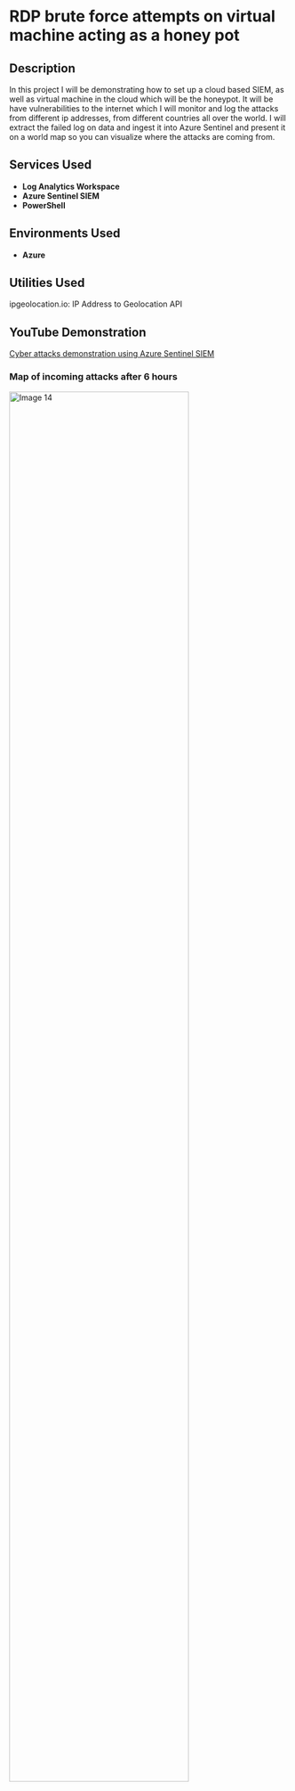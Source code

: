 <h1>RDP brute force attempts on virtual machine acting as a honey pot</h1>

<h2>Description</h2>
In this project I will be demonstrating how to set up a cloud based SIEM, as well as virtual machine in the cloud which will be the honeypot. It will be have vulnerabilities to the internet which I will monitor and log the attacks from different ip addresses, from different countries all over the world. I will extract the failed log on data and ingest it into Azure Sentinel and present it on a world map so you can visualize where the attacks are coming from.
<br />


<h2>Services Used</h2>

- <b>Log Analytics Workspace</b>
- <b>Azure Sentinel SIEM</b>
- <b>PowerShell</b> 

<h2>Environments Used </h2>

- <b>Azure</b>

<h2>Utilities Used</h2>
ipgeolocation.io: IP Address to Geolocation API

<h2>YouTube Demonstration </h2>

[Cyber attacks demonstration using Azure Sentinel SIEM](https://youtu.be/sivRjWpcwpw)

<H3>Map of incoming attacks after 6 hours</H3>

<img src="https://i.imgur.com/iYGlutN.png" height="80%" width="80%" alt="Image 14"/>

</p>


